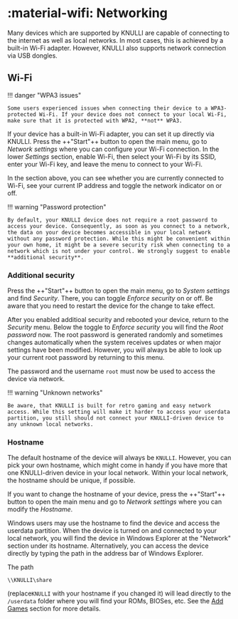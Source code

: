 # :material-wifi: Networking

Many devices which are supported by KNULLI are capable of connecting to the internet as well as local networks. In most cases, this is achieved by a built-in Wi-Fi adapter. However, KNULLI also supports network connection via USB dongles.

## Wi-Fi

!!! danger "WPA3 issues"

    Some users experienced issues when connecting their device to a WPA3-protected Wi-Fi. If your device does not connect to your local Wi-Fi, make sure that it is protected with WPA2, **not** WPA3.

If your device has a built-in Wi-Fi adapter, you can set it up directly via KNULLI. Press the ++"Start"++ button to open the main menu, go to *Network settings* where you can configure your Wi-Fi connection. In the lower *Settings* section, enable Wi-Fi, then select your Wi-Fi by its SSID, enter your Wi-Fi key, and leave the menu to connect to your Wi-Fi.

In the section above, you can see whether you are currently connected to Wi-Fi, see your current IP address and toggle the network indicator on or off.

!!! warning "Password protection"

    By default, your KNULLI device does not require a root password to access your device. Consequently, as soon as you connect to a network, the data on your device becomes accessible in your local network without any password protection. While this might be convenient within your own home, it might be a severe security risk when connecting to a network which is not under your control. We strongly suggest to enable **additional security**.

### Additional security

Press the ++"Start"++ button to open the main menu, go to *System settings* and find *Security*. There, you can toggle *Enforce security* on or off. Be aware that you need to restart the device for the change to take effect.

After you enabled additioal security and rebooted your device, return to the *Security* menu. Below the toggle to *Enforce security* you will find the *Root password* now. The root password is generated randomly and sometimes changes automatically when the system receives updates or when major settings have been modified. However, you will always be able to look up your current root password by returning to this menu.

The password and the username `root` must now be used to access the device via network.

!!! warning "Unknown networks"

    Be aware, that KNULLI is built for retro gaming and easy network access. While this setting will make it harder to access your userdata partition, you still should not connect your KNULLI-driven device to any unknown local networks.

### Hostname

The default hostname of the device will always be `KNULLI`. However, you can pick your own hostname, which might come in handy if you have more that one KNULLI-driven device in your local network. Within your local network, the hostname should be unique, if possible.

If you want to change the hostname of your device, press the ++"Start"++ button to open the main menu and go to *Network settings* where you can modify the *Hostname*.

Windows users may use the hostname to find the device and access the userdata partition. When the device is turned on and connected to your local network, you will find the device in Windows Explorer at the "Network" section under its hostname. Alternatively, you can access the device directly by typing the path in the address bar of Windows Explorer.

The path

```
\\KNULLI\share
```

(replace`KNULLI` with your hostname if you changed it) will lead directly to the `/userdata` folder where you will find your ROMs, BIOSes, etc. See the [Add Games](../../play/add-games) section for more details.

